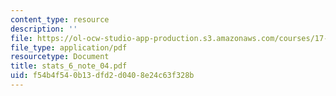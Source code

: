 ```yaml
---
content_type: resource
description: ''
file: https://ol-ocw-studio-app-production.s3.amazonaws.com/courses/17-874-quantitative-research-methods-multivariate-spring-2004/f54b4f540b13dfd2d0408e24c63f328b_stats_6_note_04.pdf
file_type: application/pdf
resourcetype: Document
title: stats_6_note_04.pdf
uid: f54b4f54-0b13-dfd2-d040-8e24c63f328b
---
```

